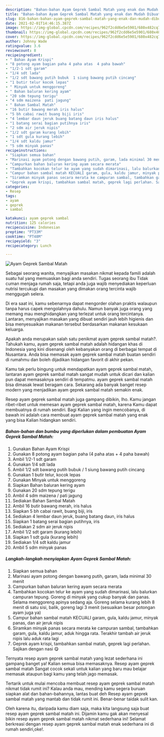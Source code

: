 ```yaml
---
description: "Bahan-bahan Ayam Geprek Sambal Matah yang enak dan Mudah Dibuat"
title: "Bahan-bahan Ayam Geprek Sambal Matah yang enak dan Mudah Dibuat"
slug: 816-bahan-bahan-ayam-geprek-sambal-matah-yang-enak-dan-mudah-dibuat
date: 2021-02-01T14:46:15.387Z
image: https://img-global.cpcdn.com/recipes/962f2cdd6e5e5901/680x482cq70/ayam-geprek-sambal-matah-foto-resep-utama.jpg
thumbnail: https://img-global.cpcdn.com/recipes/962f2cdd6e5e5901/680x482cq70/ayam-geprek-sambal-matah-foto-resep-utama.jpg
cover: https://img-global.cpcdn.com/recipes/962f2cdd6e5e5901/680x482cq70/ayam-geprek-sambal-matah-foto-resep-utama.jpg
author: Johnny Wade
ratingvalue: 3.6
reviewcount: 8
recipeingredient:
- " Bahan Ayam Krispi"
- "8 potong ayam bagian paha 4 paha atas  4 paha bawah"
- "1/2-1 sdt garam"
- "1/4 sdt lada"
- "1/2 sdt bawang putih bubuk  1 siung bawang putih cincang"
- "1 butir telur kocok lepas"
- " Minyak untuk menggoreng"
- " Bahan baluran kering ayam"
- "20 sdm tepung terigu"
- "4 sdm maizena  pati jagung"
- " Bahan Sambal Matah"
- "16 butir bawang merah iris halus"
- "5 bh cabai rawit buang biji iris"
- "4 lembar daun jeruk buang batang daun iris halus"
- "1 batang serai bagian putihnya iris"
- "2 sdm air jeruk nipis"
- "1/2 sdt garam kurang lebih"
- "1 sdt gula kurang lebih"
- "1/4 sdt kaldu jamur"
- "5 sdm minyak panas"
recipeinstructions:
- "Siapkan semua bahan"
- "Marinasi ayam potong dengan bawang putih, garam, lada minimal 30 menit"
- "Campurkan bahan baluran kering ayam secara merata"
- "Tambahkan kocokan telur ke ayam yang sudah dimarinasi, lalu balurkan campuran tepung. Goreng di minyak yang cukup banyak dan panas. Selama menggoreng apinya sedang aja. Goreng selama kurang lebih 8 menit di satu sisi, balik, goreng lagi 3 menit (sesuaikan besar potongan ayam juga ya)"
- "Campur bahan sambal matah KECUALI garam, gula, kaldu jamur, minyak panas, dan air jeruk nipis"
- "Siramkan minyak panas secara merata ke campuran sambal, tambahkan garam, gula, kaldu jamur, aduk hingga rata. Terakhir tambah air jeruk nipis lalu aduk rata lagi"
- "Geprek ayam krispi, tambahkan sambal matah, geprek lagi perlahan. Sajikan dengan nasi 😋"
categories:
- Resep
tags:
- ayam
- geprek
- sambal

katakunci: ayam geprek sambal 
nutrition: 125 calories
recipecuisine: Indonesian
preptime: "PT33M"
cooktime: "PT48M"
recipeyield: "3"
recipecategory: Lunch

---
```



![Ayam Geprek Sambal Matah](https://img-global.cpcdn.com/recipes/962f2cdd6e5e5901/680x482cq70/ayam-geprek-sambal-matah-foto-resep-utama.jpg)

Sebagai seorang wanita, menyajikan masakan nikmat kepada famili adalah suatu hal yang memuaskan bagi anda sendiri. Tugas seorang ibu Tidak cuman menjaga rumah saja, tetapi anda juga wajib menyediakan keperluan nutrisi tercukupi dan masakan yang dimakan orang tercinta wajib menggugah selera.

Di era  saat ini, kamu sebenarnya dapat mengorder olahan praktis walaupun tanpa harus capek mengolahnya dahulu. Namun banyak juga orang yang memang mau menghidangkan yang terlezat untuk orang tercintanya. Lantaran, menyajikan masakan yang dibuat sendiri jauh lebih higienis dan bisa menyesuaikan makanan tersebut berdasarkan makanan kesukaan keluarga. 



Apakah anda merupakan salah satu penikmat ayam geprek sambal matah?. Tahukah kamu, ayam geprek sambal matah adalah hidangan khas di Indonesia yang kini disenangi oleh kebanyakan orang di berbagai tempat di Nusantara. Anda bisa memasak ayam geprek sambal matah buatan sendiri di rumahmu dan boleh dijadikan hidangan favorit di akhir pekan.

Kamu tak perlu bingung untuk mendapatkan ayam geprek sambal matah, lantaran ayam geprek sambal matah sangat mudah untuk dicari dan kalian pun dapat memasaknya sendiri di tempatmu. ayam geprek sambal matah bisa dimasak lewat beragam cara. Sekarang ada banyak banget resep modern yang menjadikan ayam geprek sambal matah semakin enak.

Resep ayam geprek sambal matah juga gampang dibikin, lho. Kamu jangan ribet-ribet untuk memesan ayam geprek sambal matah, karena Kamu dapat membuatnya di rumah sendiri. Bagi Kalian yang ingin mencobanya, di bawah ini adalah cara membuat ayam geprek sambal matah yang enak yang bisa Kalian hidangkan sendiri.

<!--inarticleads1-->

##### Bahan-bahan dan bumbu yang diperlukan dalam pembuatan Ayam Geprek Sambal Matah:

1. Gunakan  Bahan Ayam Krispi
1. Gunakan 8 potong ayam bagian paha (4 paha atas + 4 paha bawah)
1. Ambil 1/2-1 sdt garam
1. Gunakan 1/4 sdt lada
1. Ambil 1/2 sdt bawang putih bubuk / 1 siung bawang putih cincang
1. Gunakan 1 butir telur, kocok lepas
1. Gunakan  Minyak untuk menggoreng
1. Siapkan  Bahan baluran kering ayam
1. Gunakan 20 sdm tepung terigu
1. Ambil 4 sdm maizena / pati jagung
1. Sediakan  Bahan Sambal Matah
1. Ambil 16 butir bawang merah, iris halus
1. Siapkan 5 bh cabai rawit, buang biji, iris
1. Sediakan 4 lembar daun jeruk, buang batang daun, iris halus
1. Siapkan 1 batang serai bagian putihnya, iris
1. Sediakan 2 sdm air jeruk nipis
1. Ambil 1/2 sdt garam (kurang lebih)
1. Siapkan 1 sdt gula (kurang lebih)
1. Sediakan 1/4 sdt kaldu jamur
1. Ambil 5 sdm minyak panas




<!--inarticleads2-->

##### Langkah-langkah menyiapkan Ayam Geprek Sambal Matah:

1. Siapkan semua bahan
1. Marinasi ayam potong dengan bawang putih, garam, lada minimal 30 menit
1. Campurkan bahan baluran kering ayam secara merata
1. Tambahkan kocokan telur ke ayam yang sudah dimarinasi, lalu balurkan campuran tepung. Goreng di minyak yang cukup banyak dan panas. Selama menggoreng apinya sedang aja. Goreng selama kurang lebih 8 menit di satu sisi, balik, goreng lagi 3 menit (sesuaikan besar potongan ayam juga ya)
1. Campur bahan sambal matah KECUALI garam, gula, kaldu jamur, minyak panas, dan air jeruk nipis
1. Siramkan minyak panas secara merata ke campuran sambal, tambahkan garam, gula, kaldu jamur, aduk hingga rata. Terakhir tambah air jeruk nipis lalu aduk rata lagi
1. Geprek ayam krispi, tambahkan sambal matah, geprek lagi perlahan. Sajikan dengan nasi 😋




Ternyata resep ayam geprek sambal matah yang lezat sederhana ini gampang banget ya! Kalian semua bisa memasaknya. Resep ayam geprek sambal matah Sangat cocok sekali untuk kalian yang baru mau belajar memasak ataupun bagi kamu yang telah jago memasak.

Tertarik untuk mulai mencoba membuat resep ayam geprek sambal matah nikmat tidak rumit ini? Kalau anda mau, mending kamu segera buruan siapkan alat dan bahan-bahannya, lantas buat deh Resep ayam geprek sambal matah yang mantab dan tidak rumit ini. Benar-benar taidak sulit kan. 

Oleh karena itu, daripada kamu diam saja, maka kita langsung saja buat resep ayam geprek sambal matah ini. Dijamin kamu gak akan menyesal bikin resep ayam geprek sambal matah nikmat sederhana ini! Selamat berkreasi dengan resep ayam geprek sambal matah enak sederhana ini di rumah sendiri,oke!.

